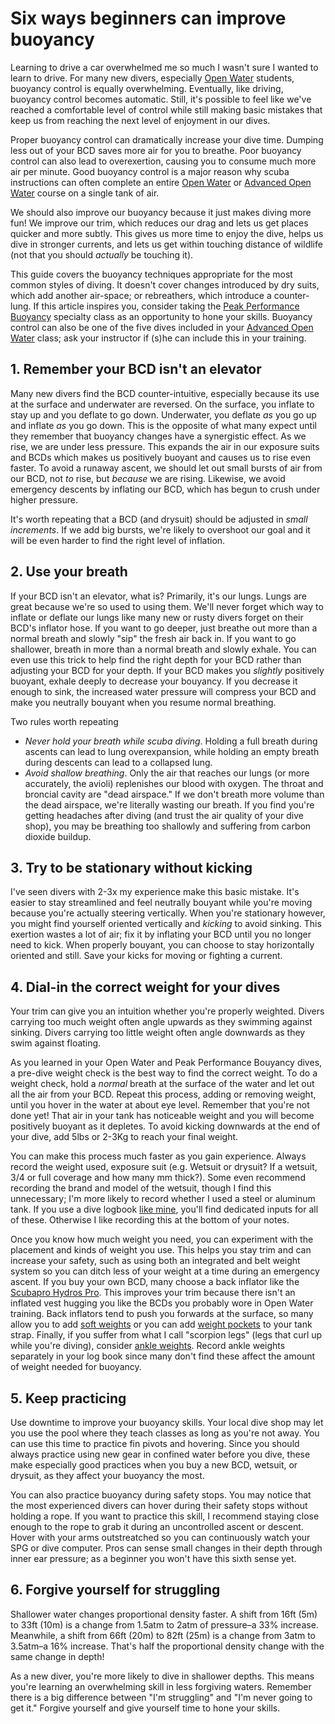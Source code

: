 # Six ways beginners can improve buoyancy

Learning to drive a car overwhelmed me so much I wasn't sure I wanted to
learn to drive. For many new divers, especially [Open Water](1) students,
buoyancy control is equally overwhelming. Eventually, like driving, buoyancy
control becomes automatic. Still, it's possible to feel like we've
reached a comfortable level of control while still making basic mistakes
that keep us from reaching the next level of enjoyment in our dives.

Proper buoyancy control can dramatically increase your dive time. Dumping less
out of your BCD saves more air for you to breathe. Poor buoyancy control can
also lead to overexertion, causing you to consume much more air per minute.
Good buoyancy control is a major reason why scuba instructions can often
complete an entire [Open Water](1) or [Advanced Open Water](2) course on a
single tank of air.

We should also improve our buoyancy because it just makes diving more fun!
We improve our trim, which reduces our drag and lets us get places quicker
and more subtly. This gives us more time to enjoy the dive, helps us dive in
stronger currents, and lets us get within touching distance of wildlife (not
that you should _actually_ be touching it).

This guide covers the buoyancy techniques appropriate for the most common
styles of diving. It doesn't cover changes introduced by dry suits, which
add another air-space; or rebreathers, which introduce a counter-lung.
If this article inspires you, consider taking the
[Peak Performance Buoyancy](3) specialty class as an opportunity to hone
your skills. Buoyancy control can also be one of the five dives included
in your [Advanced Open Water](2) class; ask your instructor if (s)he can
include this in your training.

## 1. Remember your BCD isn't an elevator

Many new divers find the BCD counter-intuitive, especially because its use at
the surface and underwater are reversed. On the surface, you inflate to stay
up and you deflate to go down. Underwater, you deflate _as_ you go up and
inflate _as_ you go down. This is the opposite of what many expect until
they remember that buoyancy changes have a synergistic effect. As we rise,
we are under less pressure. This expands the air in our exposure suits and BCDs
which makes us positively buoyant and causes us to rise even faster. To 
avoid a runaway ascent, we should let out small bursts of air from our BCD, not
_to_ rise, but _because_ we are rising. Likewise, we avoid emergency descents
by inflating our BCD, which has begun to crush under higher pressure.

It's worth repeating that a BCD (and drysuit) should be adjusted in _small
increments_. If we add big bursts, we're likely to overshoot our goal and
it will be even harder to find the right level of inflation.

## 2. Use your breath

If your BCD isn't an elevator, what is? Primarily, it's our lungs. Lungs are
great because we're so used to using them. We'll never forget which way to
inflate or deflate our lungs like many new or rusty divers forget on their
BCD's inflator hose. If you want to go deeper, just breathe out more than a
normal breath and slowly "sip" the fresh air back in. If you want to go
shallower, breath in more than a normal breath and slowly exhale. You can even
use this trick to help find the right depth for your BCD rather than adjusting
your BCD for your depth. If your BCD makes you _slightly_ positively buoyant,
exhale deeply to decrease your bouyancy. If you decrease it enough to sink, the
increased water pressure will compress your BCD and make you neutrally bouyant
when you resume normal breathing.

Two rules worth repeating

- _Never hold your breath while scuba diving_. Holding a full breath during
ascents can lead to lung overexpansion, while holding an empty breath during
descents can lead to a collapsed lung.
- _Avoid shallow breathing_. Only the air that reaches our lungs (or
more accurately, the avioli) replenishes our blood with oxygen. The throat and
broncial cavity are "dead airspace." If we don't breath more volume than the
dead airspace, we're literally wasting our breath. If you find you're getting
headaches after diving (and trust the air quality of your dive shop), you may
be breathing too shallowly and suffering from carbon dioxide buildup.

## 3. Try to be stationary without kicking
I've seen divers with 2-3x my experience make this basic mistake. It's easier
to stay streamlined and feel neutrally bouyant while you're moving because
you're actually steering vertically. When you're stationary however, you
might find yourself oriented vertically and _kicking_ to avoid sinking.
This exertion wastes a lot of air; fix it by inflating your BCD until you
no longer need to kick. When properly bouyant, you can choose to stay
horizontally oriented and still. Save your kicks for moving or fighting a
current.

## 4. Dial-in the correct weight for your dives
Your trim can give you an intuition whether you're properly weighted. Divers
carrying too much weight often angle upwards as they swimming against sinking.
Divers carrying too little weight often angle downwards as they swim against
floating.

As you learned in your Open Water and Peak Performance Bouyancy dives,
a pre-dive weight check is the best way to find the correct weight. To do a
weight check, hold a _normal_ breath at the surface of the water and let out
all the air from your BCD. Repeat this process, adding or removing weight,
until you hover in the water at about eye level. Remember that you're not
done yet! That air in your tank has noticeable weight and you will become
positively buoyant as it depletes. To avoid kicking downwards at the end
of your dive, add 5lbs or 2-3Kg to reach your final weight.

You can make this process much faster as you gain experience. Always record
the weight used,  exposure suit (e.g. Wetsuit or drysuit? If a wetsuit, 3/4 or
full coverage and how many mm thick?). Some even recommend recording the brand
and model of the wetsuit, though I find this unnecessary; I'm more likely to
record whether I used a steel or aluminum tank. If you use a dive logbook
[like mine](4), you'll find dedicated inputs for all of these. Otherwise I
like recording this at the bottom of your notes.

Once you know how much weight you need, you can experiment with the placement
and kinds of weight you use. This helps you stay trim and can increase your
safety, such as using both an integrated and belt weight system so you can
ditch less of your weight at a time during an emergency ascent. If you buy
your own BCD, many choose a back inflator like the [Scubapro Hydros Pro](5).
This improves your trim because there isn't an inflated vest hugging you like
the BCDs you probably wore in Open Water training. Back inflators tend to 
push you forwards at the surface, so many allow you to add [soft weights](6)
or you can add [weight pockets](7) to your tank strap. Finally, if you suffer
from what I call "scorpion legs" (legs that curl up while you're diving),
consider [ankle weights](8). Record ankle weights separately in your log book
since many don't find these affect the amount of weight needed for buoyancy.

## 5. Keep practicing
Use downtime to improve your buoyancy skills. Your
local dive shop may let you use the pool where they teach classes as
long as you're not away. You can use this time to practice fin
pivots and hovering. Since you should always practice using new gear in
confined water before you dive, these make especially good practices
when you buy a new BCD, wetsuit, or drysuit, as they affect your buoyancy
the most.

You can also practice buoyancy during safety stops. You may notice that
the most experienced divers can hover during their safety stops without
holding a rope. If you want to practice this skill, I recommend staying
close enough to the rope to grab it during an uncontrolled ascent or
descent. Hover with your arms outstreatched so you can continuously watch
your SPG or dive computer. Pros can sense small changes in their depth
through inner ear pressure; as a beginner you won't have this sixth sense yet.

## 6. Forgive yourself for struggling
Shallower water changes proportional density faster. A shift from 16ft (5m)
to 33ft (10m) is a change from 1.5atm to 2atm of pressure–a 33% increase.
Meanwhile, a shift from 66ft (20m) to 82ft (25m) is a change from 3atm to
3.5atm–a 16% increase. That's half the proportional density change with
the same change in depth!

As a new diver, you're more likely to dive in shallower depths. This means
you're learning an overwhelming skill in less forgiving waters. Remember there
is a big difference between "I'm struggling" and "I'm never going to get it."
Forgive yourself and give yourself time to hone your skills.

[1]:(https://www.padi.com/courses/open-water-diver)
[2]:(https://www.padi.com/courses/advanced-open-water)
[3]:(https://www.padi.com/courses/peak-performance-buoyancy)
[4]:(https://amzn.to/2Zp1ieH)
[5]:(https://amzn.to/2HmSwn4)
[6]:(https://amzn.to/31XZg2F)
[7]:(https://amzn.to/2KPAhsE)
[8]:(https://amzn.to/2Z9Uzpy)
